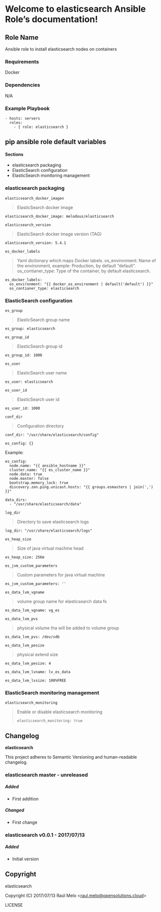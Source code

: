 Welcome to elasticsearch Ansible Role’s documentation!
======================================================

Role Name
---------

Ansible role to install elasticsearch nodes on containers

### Requirements

Docker

### Dependencies

N/A

### Example Playbook

    - hosts: servers
      roles:
        - { role: elasticsearch }

pip ansible role default variables
----------------------------------

#### Sections

-   elasticsearch packaging
-   ElasticSearch configuration
-   ElasticSearch monitoring management

### elasticsearch packaging

`elasticsearch_docker_imagen`

> ElasticSearch docker image

    elasticsearch_docker_image: melodous/elasticsearch

`elasticsearch_version`

> ElasticSearch docker image version (TAG)

    elasticsearch_version: 5.4.1

`es_docker_labels`

> Yaml dictionary which maps Docker labels. os\_environment: Name of the
> environment, example: Production, by default “default”.
> os\_contianer\_type: Type of the container, by default elasticsearch.

    es_docker_labels:
      os_environment: "{{ docker_os_environment | default('default') }}"
      os_contianer_type: elasticsearch

### ElasticSearch configuration

`es_group`

> ElasticSearch group name

    es_group: elasticsearch

`es_group_id`

> ElasticSearch group id

    es_group_id: 1000

`es_user`

> ElasticSearch user name

    es_user: elasticsearch

`es_user_id`

> ElasticSearch user id

    es_user_id: 1000

`conf_dir`

> Configuration directory

    conf_dir: "/usr/share/elasticsearch/config"

    es_config: {}

Example:

    es_config:
      node.name: "{{ ansible_hostname }}"
      cluster.name: "{{ es_cluster_name }}"
      node.data: true
      node.master: false
      bootstrap.memory_lock: true
      discovery.zen.ping.unicast.hosts: "{{ groups.esmasters | join(',') }}"

    data_dirs:
      - "/usr/share/elasticsearch/data"

`log_dir`

> Directory to save elasticsearch logs

    log_dir: "/usr/share/elasticsearch/logs"

`es_heap_size`

> Size of java virtual machine head

    es_heap_size: 256m

`es_jvm_custom_parameters`

> Custom parameters for java virtual machine

    es_jvm_custom_parameters: ''

`es_data_lvm_vgname`

> volume group name for elasticsearch data fs

    es_data_lvm_vgname: vg_es

`es_data_lvm_pvs`

> physical volume tha will be added to volume group

    es_data_lvm_pvs: /dev/sdb

`es_data_lvm_pesize`

> physical extend size

    es_data_lvm_pesize: 4

    es_data_lvm_lvname: lv_es_data

    es_data_lvm_lvsize: 100%FREE

### ElasticSearch monitoring management

`elasticsearch_monitoring`

> Enable or disable elasticsearch monitoring
>
>     elasticsearch_monitoring: true

Changelog
---------

**elasticsearch**

This project adheres to Semantic Versioning and human-readable
changelog.

### elasticsearch master - unreleased

##### Added

-   First addition

##### Changed

-   First change

### elasticsearch v0.0.1 - 2017/07/13

##### Added

-   Initial version

Copyright
---------

elasticsearch

Copyright (C) 2017/07/13 Raúl Melo
&lt;<raul.melo@opensolutions.cloud>&gt;

LICENSE
